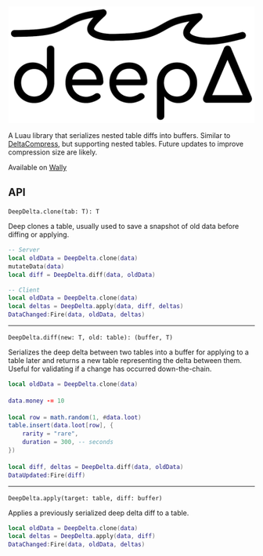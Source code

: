 ![DeepDeltaLogo_1024x484](/Assets/DeepDelta_1024x484.webp)

A Luau library that serializes nested table diffs into buffers. Similar to [DeltaCompress](https://nezuo.github.io/delta-compress/), but supporting nested tables. Future updates to improve compression size are likely.

Available on [Wally](https://wally.run/package/solarscuffle-bot/deep-delta)

## API
`DeepDelta.clone(tab: T): T`

Deep clones a table, usually used to save a snapshot of old data before diffing or applying.

```lua
-- Server
local oldData = DeepDelta.clone(data)
mutateData(data)
local diff = DeepDelta.diff(data, oldData)
```
```lua
-- Client
local oldData = DeepDelta.clone(data)
local deltas = DeepDelta.apply(data, diff, deltas)
DataChanged:Fire(data, oldData, deltas)
```
---
`DeepDelta.diff(new: T, old: table): (buffer, T)`

Serializes the deep delta between two tables into a buffer for applying to a table later and returns a new table representing the delta between them. Useful for validating if a change has occurred down-the-chain.

```lua
local oldData = DeepDelta.clone(data)

data.money -= 10

local row = math.random(1, #data.loot)
table.insert(data.loot[row], {
	rarity = "rare",
	duration = 300, -- seconds
})

local diff, deltas = DeepDelta.diff(data, oldData)
DataUpdated:Fire(diff)
```
---
`DeepDelta.apply(target: table, diff: buffer)`

Applies a previously serialized deep delta diff to a table.

```lua
local oldData = DeepDelta.clone(data)
local deltas = DeepDelta.apply(data, diff)
DataChanged:Fire(data, oldData, deltas)
```
